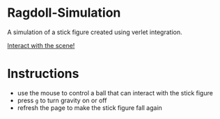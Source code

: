 # Ragdoll-Simulation
A simulation of a stick figure created using verlet integration.

[Interact with the scene!](https://razinreaz.github.io/Ragdoll-Simulation/)

# Instructions
- use the mouse to control a ball that can interact with the stick figure
- press `g` to turn gravity on or off 
- refresh the page to make the stick figure fall again
